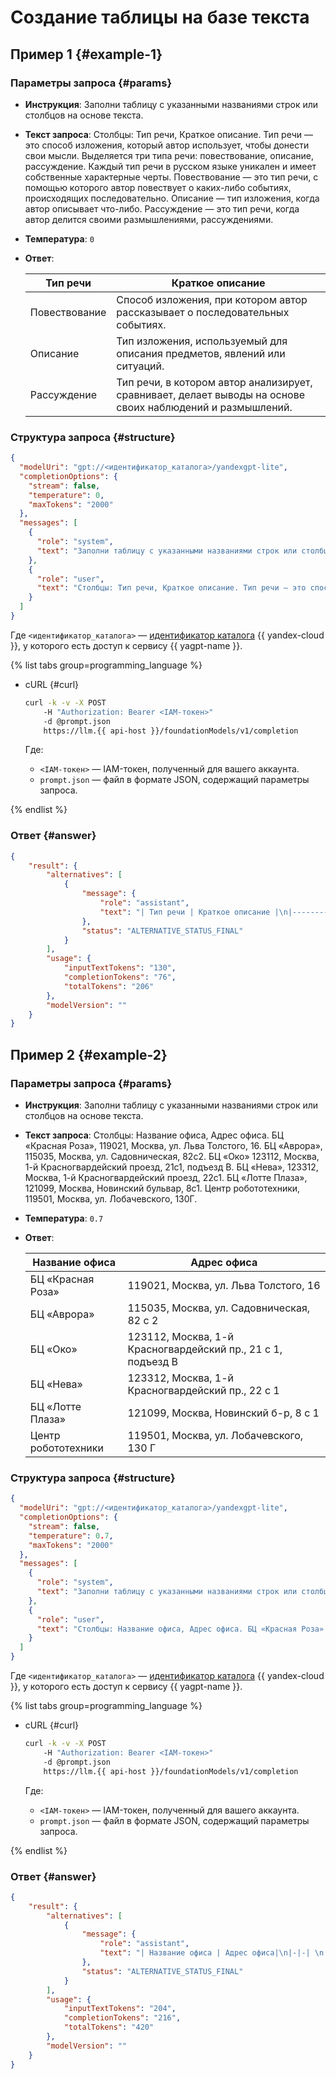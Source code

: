 # Создание таблицы на базе текста

## Пример 1 {#example-1}

### Параметры запроса {#params}

* **Инструкция**: Заполни таблицу с указанными названиями строк или столбцов на основе текста.

* **Текст запроса**: Столбцы: Тип речи, Краткое описание. Тип речи — это способ изложения, который автор использует, чтобы донести свои мысли. Выделяется три типа речи: повествование, описание, рассуждение. Каждый тип речи в русском языке уникален и имеет собственные характерные черты. Повествование — это тип речи, с помощью которого автор повествует о каких-либо событиях, происходящих последовательно. Описание — тип изложения, когда автор описывает что-либо. Рассуждение — это тип речи, когда автор делится своими размышлениями, рассуждениями.

* **Температура**: `0`

* **Ответ**: 

  | Тип речи | Краткое описание |
  |----------|------------------|
  | Повествование | Способ изложения, при котором автор рассказывает о последовательных событиях. |
  | Описание | Тип изложения, используемый для описания предметов, явлений или ситуаций. |
  | Рассуждение | Тип речи, в котором автор анализирует, сравнивает, делает выводы на основе своих наблюдений и размышлений. |

### Структура запроса {#structure}

```json
{
  "modelUri": "gpt://<идентификатор_каталога>/yandexgpt-lite",
  "completionOptions": {
    "stream": false,
    "temperature": 0,
    "maxTokens": "2000"
  },
  "messages": [
    {
      "role": "system",
      "text": "Заполни таблицу с указанными названиями строк или столбцов на основе текста."
    },
    {
      "role": "user",
      "text": "Столбцы: Тип речи, Краткое описание. Тип речи — это способ изложения, который автор использует, чтобы донести свои мысли. Выделяется три типа речи: повествование, описание, рассуждение. Каждый тип речи в русском языке уникален и имеет собственные характерные черты. Повествование — это тип речи, с помощью которого автор повествует о каких-либо событиях, происходящих последовательно. Описание — тип изложения, когда автор описывает что-либо. Рассуждение — это тип речи, когда автор делится своими размышлениями, рассуждениями."
    }
  ]
}
```

Где `<идентификатор_каталога>` — [идентификатор каталога](../../resource-manager/operations/folder/get-id.md) {{ yandex-cloud }}, у которого есть доступ к сервису {{ yagpt-name }}.

{% list tabs group=programming_language %}

- cURL {#curl}

	```bash
	curl -k -v -X POST
     	-H "Authorization: Bearer <IAM-токен>"
     	-d @prompt.json
     	https://llm.{{ api-host }}/foundationModels/v1/completion
	```
	
	Где:

	* `<IAM-токен>` — IAM-токен, полученный для вашего аккаунта.
	* `prompt.json` — файл в формате JSON, содержащий параметры запроса.

{% endlist %}

### Ответ {#answer}

```json
{
    "result": {
        "alternatives": [
            {
                "message": {
                    "role": "assistant",
                    "text": "| Тип речи | Краткое описание |\n|----------|------------------|\n| Повествование | Способ изложения, при котором автор рассказывает о последовательных событиях. |\n| Описание | Тип изложения, используемый для описания предметов, явлений или ситуаций. |\n| Рассуждение | Тип речи, в котором автор анализирует, сравнивает, делает выводы на основе своих наблюдений и размышлений. |"
                },
                "status": "ALTERNATIVE_STATUS_FINAL"
            }
        ],
        "usage": {
            "inputTextTokens": "130",
            "completionTokens": "76",
            "totalTokens": "206"
        },
        "modelVersion": ""
    }
}
```

## Пример 2 {#example-2}

### Параметры запроса {#params}

* **Инструкция**: Заполни таблицу с указанными названиями строк или столбцов на основе текста.

* **Текст запроса**: Столбцы: Название офиса, Адрес офиса. БЦ «Красная Роза», 119021, Москва, ул. Льва Толстого, 16. БЦ «Аврора», 115035, Москва, ул. Садовническая, 82с2. БЦ «Око» 123112, Москва, 1-й Красногвардейский проезд, 21с1, подъезд В. БЦ «Нева», 123312, Москва, 1-й Красногвардейский проезд, 22с1. БЦ «Лотте Плаза», 121099, Москва, Новинский бульвар, 8с1. Центр робототехники, 119501, Москва, ул. Лобачевского, 130Г.

* **Температура**: `0.7`

* **Ответ**:

  | Название офиса | Адрес офиса|
  |-|-|
  | БЦ «Красная Роза» | 119021, Москва, ул. Льва Толстого, 16 |
  | БЦ «Аврора» | 115035, Москва, ул. Садовническая, 82 с 2 |
  | БЦ «Око» | 123112, Москва, 1-й Красногвардейский пр., 21 с 1, подъезд B |
  | БЦ «Нева» | 123312,  Москва, 1-й  Красногвардейский пр.,  22  с 1 |
  | БЦ  «Лотте  Плаза» | 121099, Москва, Новинский б-р, 8 с 1 | 
  | Центр робототехники | 119501, Москва, ул. Лобачевского, 130 Г |

### Структура запроса {#structure}

```json
{
  "modelUri": "gpt://<идентификатор_каталога>/yandexgpt-lite",
  "completionOptions": {
    "stream": false,
    "temperature": 0.7,
    "maxTokens": "2000"
  },
  "messages": [
    {
      "role": "system",
      "text": "Заполни таблицу с указанными названиями строк или столбцов на основе текста."
    },
    {
      "role": "user",
      "text": "Столбцы: Название офиса, Адрес офиса. БЦ «Красная Роза» - 119021, Москва, ул. Льва Толстого, 16. БЦ «Аврора» - 115035, Москва, ул. Садовническая, 82с2. БЦ «Око» - 123112, Москва, 1-й Красногвардейский проезд, 21с1, подъезд В. БЦ «Нева» - 123312, Москва, 1-й Красногвардейский проезд, 22с1. БЦ «Лотте Плаза» - 121099, Москва, Новинский бульвар, 8с1. Центр робототехники - 119501, Москва, ул. Лобачевского, 130Г."
    }
  ]
}
```

Где `<идентификатор_каталога>` — [идентификатор каталога](../../resource-manager/operations/folder/get-id.md) {{ yandex-cloud }}, у которого есть доступ к сервису {{ yagpt-name }}.

{% list tabs group=programming_language %}

- cURL {#curl}

	```bash
	curl -k -v -X POST
     	-H "Authorization: Bearer <IAM-токен>"
     	-d @prompt.json
     	https://llm.{{ api-host }}/foundationModels/v1/completion
	```
	
	Где:

	* `<IAM-токен>` — IAM-токен, полученный для вашего аккаунта.
	* `prompt.json` — файл в формате JSON, содержащий параметры запроса.

{% endlist %}

### Ответ {#answer}

```json
{
    "result": {
        "alternatives": [
            {
                "message": {
                    "role": "assistant",
                    "text": "| Название офиса | Адрес офиса|\n|-|-| \n| БЦ «Красная Роза» | 119021, Москва, ул. Льва Толстого, 16 |\n| БЦ «Аврора» | 115035, Москва, ул. Садовническая, 82 с 2 |\n|  БЦ «Око» | 123112, Москва, 1-й Красногвардейский пр., 21 с 1, подъезд B |\n|   БЦ «Нева» |  123312,  Москва, 1-й  Красногвардейский пр.,  22  с 1 |\n|    БЦ  «Лотте  Плаза» |   121099,   Москва, Новинский б-р, 8 с 1   | \n| Центр робототехники | 119501,  Москва, ул. Лобачевского, 130 Г |"
                },
                "status": "ALTERNATIVE_STATUS_FINAL"
            }
        ],
        "usage": {
            "inputTextTokens": "204",
            "completionTokens": "216",
            "totalTokens": "420"
        },
        "modelVersion": ""
    }
}
```
